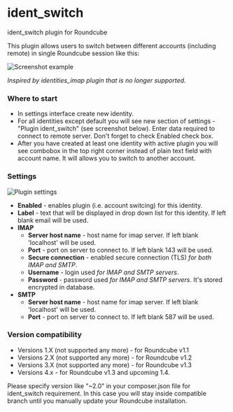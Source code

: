 # ident_switch
ident_switch plugin for Roundcube

This plugin allows users to switch between different accounts (including remote) in single Roundcube session like this:

![Screenshot example](https://i.imgur.com/rRIqtA8.jpg)

*Inspired by identities_imap plugin that is no longer supported.*

### Where to start ###
* In settings interface create new identity.
* For all identities except default you will see new section of settings - "Plugin ident_switch" (see screenshot below). Enter data required to connect to  remote server. Don't forget to check Enabled check box.
* After you have created at least one identity with active plugin you will see combobox in the top right corner instead of plain text field with account name. It will allows you to switch to another account.

### Settings ###

![Plugin settings](https://i.imgur.com/rFaHUbR.jpg)

* **Enabled** - enables plugin (i.e. account switcing) for this identity.
* **Label** - text that will be displayed in drop down list for this identity. If left blank email will be used.
* **IMAP**
    * **Server host name** - host name for imap server. If left blank 'localhost' will be used.
    * **Port** - port on server to connect to. If left blank 143 will be used.
    * **Secure connection** - enabled secure connection (TLS) *for both IMAP and SMTP*.
    * **Username** - login used *for IMAP and SMTP servers*.
    * **Password** - password used *for IMAP and SMTP servers*. It's stored encrypted in database.
* **SMTP**
    * **Server host name** - host name for imap server. If left blank 'localhost' will be used.
    * **Port** - port on server to connect to. If left blank 587 will be used.

### Version compatibility ###
* Versions 1.X (not supported any more) - for Roundcube v1.1
* Versions 2.X (not supported any more) - for Roundcube v1.2
* Versions 3.X (not supported any more) - for Roundcube v1.3
* Versions 4.x - for Roundcube v1.3 and upcoming 1.4.

Please specify version like "~2.0" in your composer.json file for ident_switch requirement. In this case you will stay inside compatible branch until you manually update your Roundcube installation.
